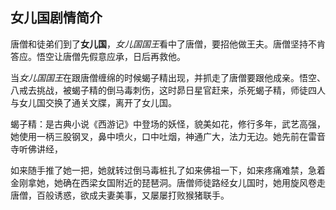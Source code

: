 ## 女儿国剧情简介

唐僧和徒弟们到了**女儿国**，*女儿国国王*看中了唐僧，要招他做王夫。唐僧坚持不肯答应。悟空让唐僧先假意应承，日后再救他。

当*女儿国国王*在跟唐僧缠绵的时候蝎子精出现，并抓走了唐僧要跟他成亲。悟空、八戒去挑战，被蝎子精的倒马毒刺伤，这时昴日星官赶来，杀死蝎子精，师徒四人与女儿国交换了通关文牒，离开了女儿国。

蝎子精：是古典小说《西游记》中登场的妖怪，貌美如花，修行多年，武艺高强，她使用一柄三股钢叉，鼻中喷火，口中吐烟，神通广大，法力无边。她先前在雷音寺听佛讲经，

如来随手推了她一把，她就转过倒马毒桩扎了如来佛祖一下，如来疼痛难禁，急着金刚拿她，她确在西梁女国附近的琵琶洞。唐僧师徒路经女儿国时，她用旋风卷走唐僧，百般诱惑，欲成夫妻美事，又屡屡打败猴猪联手。